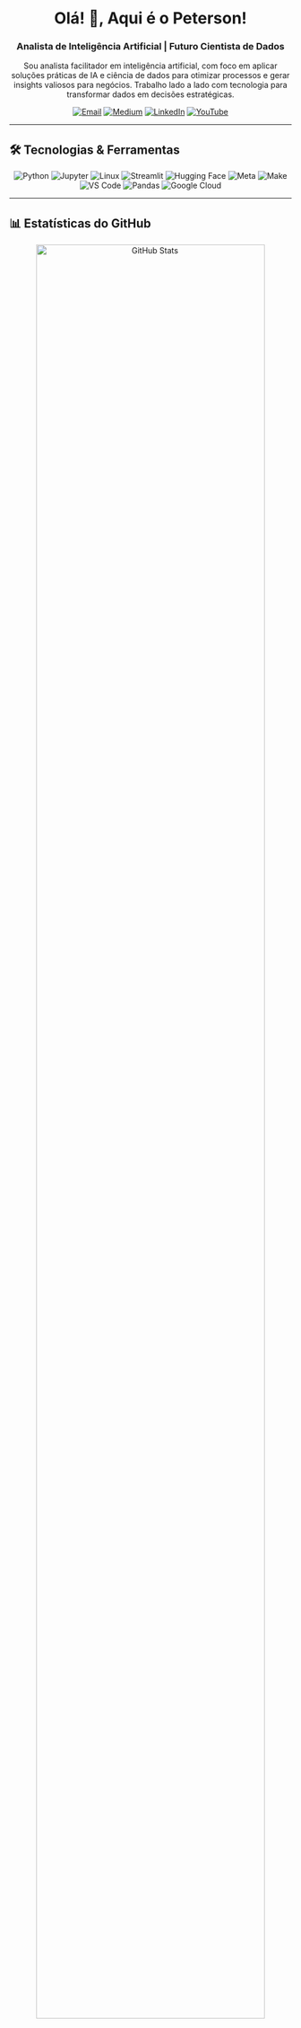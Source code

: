 <h1 align="center">Olá! 👋, Aqui é o Peterson!</h1>
<h3 align="center">Analista de Inteligência Artificial | Futuro Cientista de Dados</h3>

<p align="center" style="max-width:600px;">
Sou analista facilitador em inteligência artificial, com foco em aplicar soluções práticas de IA e ciência de dados para otimizar processos e gerar insights valiosos para negócios. Trabalho lado a lado com tecnologia para transformar dados em decisões estratégicas.
</p>
<p align="center">
  <a href="mailto:peterrson047@proton.me"><img src="https://img.shields.io/badge/Email-D14836?style=for-the-badge&logo=gmail&logoColor=white" alt="Email"></a>
  <a href="https://medium.com/@peterrson047" target="_blank"><img src="https://img.shields.io/badge/Medium-12100E?style=for-the-badge&logo=medium&logoColor=white" alt="Medium"></a>
  <a href="https://linkedin.com/in/peterson-alves-0b44a64b/" target="_blank"><img src="https://img.shields.io/badge/LinkedIn-0A66C2?style=for-the-badge&logo=linkedin&logoColor=white" alt="LinkedIn"></a>
  <a href="https://www.youtube.com/c/petersonalves" target="_blank"><img src="https://img.shields.io/badge/YouTube-FF0000?style=for-the-badge&logo=youtube&logoColor=white" alt="YouTube"></a>
</p>

---

## 🛠️ Tecnologias & Ferramentas

<p align="center">
  <img src="https://img.shields.io/badge/Python-3776AB?style=for-the-badge&logo=python&logoColor=white" alt="Python" />
  <img src="https://img.shields.io/badge/Jupyter-F37626?style=for-the-badge&logo=jupyter&logoColor=white" alt="Jupyter" />
  <img src="https://img.shields.io/badge/Linux-FCC624?style=for-the-badge&logo=linux&logoColor=black" alt="Linux" />
  <img src="https://img.shields.io/badge/Streamlit-FF4B4B?style=for-the-badge&logo=streamlit&logoColor=white" alt="Streamlit" />
  <img src="https://img.shields.io/badge/HuggingFace-FF6F00?style=for-the-badge&logo=huggingface&logoColor=white" alt="Hugging Face" />
  <img src="https://img.shields.io/badge/Meta-1877F2?style=for-the-badge&logo=meta&logoColor=white" alt="Meta" />
  <img src="https://img.shields.io/badge/Make-000000?style=for-the-badge&logo=gnu-make&logoColor=white" alt="Make" />
  <img src="https://img.shields.io/badge/VS%20Code-0078D7?style=for-the-badge&logo=visualstudiocode&logoColor=white" alt="VS Code" />
  <img src="https://img.shields.io/badge/Pandas-150458?style=for-the-badge&logo=pandas&logoColor=white" alt="Pandas" />
  <img src="https://img.shields.io/badge/Google%20Cloud-4285F4?style=for-the-badge&logo=googlecloud&logoColor=white" alt="Google Cloud" />

</p>

---

## 📊 Estatísticas do GitHub

<p align="center">
 <img src="https://github-readme-stats.vercel.app/api?username=peterson047&show_icons=true&theme=default&count_private=true&hide_border=false&border_radius=5&hide=stars,issues,contribs" alt="GitHub Stats" width="90%" />

---

<p align="center">✨ Obrigado pela visita! Vamos transformar dados em inteligência juntos. ✨</p>
